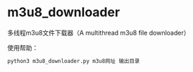# m3u8_downloader

多线程m3u8文件下载器（A multithread m3u8 file downloader）

使用帮助：

```bash 
python3 m3u8_downloader.py m3u8网址 输出目录
```


